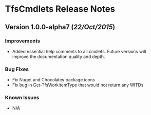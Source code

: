 # TfsCmdlets Release Notes

## Version 1.0.0-alpha7 (_22/Oct/2015_)

### Improvements

- Added essential help comments to all cmdlets. Future versions will improve the documentation quality and depth.

### Bug Fixes

- Fix Nuget and Chocolatey package icons
- Fix bug in Get-TfsWorkItemType that would not return any WITDs

### Known Issues

- N/A

